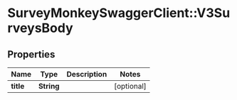 # SurveyMonkeySwaggerClient::V3SurveysBody

## Properties
Name | Type | Description | Notes
------------ | ------------- | ------------- | -------------
**title** | **String** |  | [optional] 

